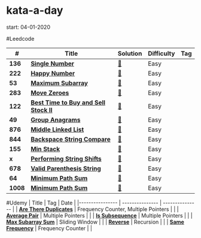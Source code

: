 # kata-a-day
start: 04-01-2020

#Leedcode

|  #  | Title           |  Solution       | Difficulty    | Tag          |
|-----|---------------- | --------------- | ------------- |--------------|
**136** | [**Single Number**](https://leetcode.com/problems/single-number/) | [:key:](https://github.com/minheekangg/kata-a-day/blob/master/leetcode/136-single-number.js) |Easy| |
**222** | [**Happy Number**](https://leetcode.com/problems/happy-number/) | [:key:](https://github.com/minheekangg/kata-a-day/blob/master/leetcode/222-happy-number.js) |Easy| |
**53** | [**Maximum Subarray**](https://leetcode.com/problems/maximum-subarray/) | [:key:](https://github.com/minheekangg/kata-a-day/blob/master/leetcode/53-max-subarray.js) |Easy| |
**283** | [**Move Zeroes**](https://leetcode.com/problems/move-zeroes/) | [:key:](https://github.com/minheekangg/kata-a-day/blob/master/leetcode/283-move-zeroes.js) |Easy| |
**122** | [**Best Time to Buy and Sell Stock II**](https://leetcode.com/problems/best-time-to-buy-and-sell-stock-ii/submissions/) | [:key:](https://github.com/minheekangg/kata-a-day/blob/master/leetcode/122-best-stock-profit.js) |Easy| |
**49** | [**Group Anagrams**](https://leetcode.com/problems/group-anagrams/) | [:key:](https://github.com/minheekangg/kata-a-day/blob/master/leetcode/49-group-anagrams.js) |Easy| |
**876** | [**Middle Linked List**](https://leetcode.com/problems/middle-of-the-linked-list/) | [:key:](https://github.com/minheekangg/kata-a-day/blob/master/leetcode/876-middle-linked-list.js) |Easy| |
**844** | [**Backspace String Compare**](https://leetcode.com/problems/backspace-string-compare/) | [:key:](https://github.com/minheekangg/kata-a-day/blob/master/leetcode/844-backspace-string-compare.js) |Easy| |
**155** | [**Min Stack**](https://leetcode.com/problems/min-stack/) | [:key:](https://github.com/minheekangg/kata-a-day/blob/master/leetcode/155-min-stack.js) |Easy| |
**x** | [**Performing String Shifts**](https://leetcode.com/explore/challenge/card/30-day-leetcoding-challenge/529/week-2/3299/) | [:key:](https://github.com/minheekangg/kata-a-day/blob/master/leetcode/performing-string-shifts.js) |Easy| |
**678** | [**Valid Parenthesis String**](https://leetcode.com/problems/valid-parenthesis-string/) | [:key:](https://github.com/minheekangg/kata-a-day/blob/master/leetcode/678-valid-parenthesis-string.js) |Easy| |
**64** | [**Minimum Path Sum**](https://leetcode.com/problems/minimum-path-sum/) | [:key:](https://github.com/minheekangg/kata-a-day/blob/master/leetcode/64-minimum-path-sum.js) |Easy| |
**1008** | [**Minimum Path Sum**](https://leetcode.com/problems/construct-binary-search-tree-from-preorder-traversal/) | [:key:](https://github.com/minheekangg/kata-a-day/blob/master/leetcode/1008-construct-bst-preorder.js) |Easy| |

#Udemy
| Title           | Tag             | Date            |
|---------------- | --------------- | --------------- |
| [**Are There Duplicates**](https://github.com/minheekangg/kata-a-day/blob/master/udemy/are-there-duplicates.js) | Frequency Counter, Multiple Pointers | |
| [**Average Pair**](https://github.com/minheekangg/kata-a-day/blob/master/udemy/average-pair.js) | Multiple Pointers | |
| [**Is Subsequence**](https://github.com/minheekangg/kata-a-day/blob/master/udemy/is-subsequence.js) | Multiple Pointers | |
| [**Max Subarray Sum**](https://github.com/minheekangg/kata-a-day/blob/master/udemy/max-subarray-sum.js) | Sliding Window | |
| [**Reverse**](https://github.com/minheekangg/kata-a-day/blob/master/udemy/reverse.js) | Recursion | |
| [**Same Frequency**](https://github.com/minheekangg/kata-a-day/blob/master/udemy/same-frequency.js) | Frequency Counter | |
